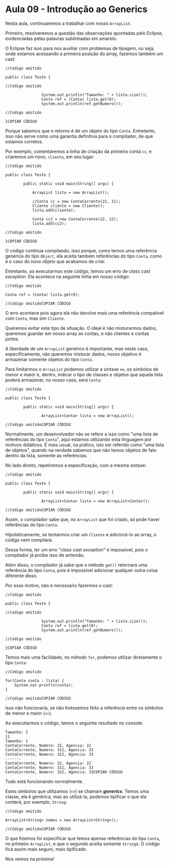 # Aula 09 - Introdução ao Generics

Nesta aula, continuaremos a trabalhar com nosso `ArrayList`.

Primeiro, resolveremos a questão das observações apontadas pelo Eclipse, evidenciadas pelas palavras sublinhadas em amarelo.

O Eclipse faz isso para nos auxiliar com problemas de tipagem, ou seja, onde estamos acessando a primeira posição do array, fazemos também um cast:

```
//Código omitido

public class Teste {

//Código omitido

                System.out.println("Tamanho: " + lista.size());
                Conta ref = (Conta) lista.get(0);
                System.out.println(ref.getNumero());

//Código omitido

}COPIAR CÓDIGO
```

Porque sabemos que o retorno é de um objeto do tipo `Conta`. Entretanto, isso não serve como uma garantia definitiva para o compilador, de que estamos corretos.

Por exemplo, comentaremos a linha de criação da primeira conta `cc`, e criaremos um novo, `cliente`, em seu lugar:

```
//Código omitido

public class Teste {

        public static void main(String[] args) {

            ArrayList lista = new ArrayList();

            //Conta cc = new ContaCorrente(22, 11);
            Cliente cliente = new Cliente();
            lista.add(cliente);

            Conta cc2 = new ContaCorrente(22, 22);
            lista.add(cc2);

//Código omitido

}COPIAR CÓDIGO
```

O código continua compilando, isso porque, como temos uma referência genérica do tipo `Object`, ela aceita também referências do tipo `Conta`, como é o caso do novo objeto que acabamos de criar.

Entretanto, ao executarmos este código, temos um erro de *class cast exception*. Ela acontece na seguinte linha em nosso código:

```
//Código omitido

Conta ref = (Conta) lista.get(0);

//Código omitidoCOPIAR CÓDIGO
```

O erro acontece pois agora ela não devolve mais uma referência compatível com `Conta`, mas sim `Cliente`.

Queremos evitar este tipo de situação. O ideal é não misturarmos dados, queremos guardar em nosso array as contas, e não clientes e contas juntos.

A liberdade de um `ArrayList` genérico é importante, mas neste caso, especificamente, não queremos misturar dados, nosso objetivo é armazenar somente objetos do tipo `Conta`.

Para limitarmos o `ArrayList` podemos utilizar a sintaxe **`<>`**, os símbolos de menor e maior e, dentro, indicar o tipo de classes e objetos que aquela lista poderá armazenar, no nosso caso, será `Conta`:

```
//Código omitido

public class Teste {

        public static void main(String[] args) {

                ArrayList<Conta> lista = new ArrayList();

//Código omitidoCOPIAR CÓDIGO
```

Normalmente, um desenvolvedor não se refere a isso como "uma lista de referências do tipo `Conta`", aqui estamos utilizando esta linguagem por motivos didáticos. É mais usual, na prático, isto ser referido como "uma lista de objetos", quando na verdade sabemos que não temos objetos de fato dentro da lista, somente as referências.

No lado direito, repetiremos a especificação, com a mesma sintaxe:

```
//Código omitido

public class Teste {

        public static void main(String[] args) {

                ArrayList<Conta> lista = new ArrayList<Conta>();

//Código omitidoCOPIAR CÓDIGO
```

Assim, o compilador sabe que, no `ArrayList` que foi criado, só pode haver referências do tipo `Conta`.

Hipoteticamente, se tentarmos criar um `Cliente` e adicioná-lo ao array, o código nem compilará.

Dessa forma, ter um erro "*class cast exception*" é impossível, pois o compilador já proíbe isso de antemão.

Além disso, o compilador já sabe que o método `get()` retornará uma referência do tipo `Conta`, pois é impossível adicionar qualquer outra coisa diferente disso.

Por esse motivo, não é necessário fazermos o cast:

```
//Código omitido

public class Teste {

//Código omitido

                System.out.println("Tamanho: " + lista.size());
                Conta ref = lista.get(0);
                System.out.println(ref.getNumero());

//Código omitido

}COPIAR CÓDIGO
```

Temos mais uma facilidade, no método `for`, podemos utilizar diretamente o tipo `Conta`:

```
//Código omitido

for(Conta conta : lista) {
    System.out.println(conta);
}

//Código omitidoCOPIAR CÓDIGO
```

Isso não funcionaria, se não tivéssemos feito a referência entre os símbolos de menor e maior (`<>`).

Ao executarmos o código, temos o seguinte resultado no console:

```
Tamanho: 2
11
Tamanho: 1
ContaCorrente, Numero: 22, Agencia: 22
ContaCorrente, Numero: 311, Agencia: 33
ContaCorrente, Numero: 322, Agencia: 33
-------
ContaCorrente, Numero: 22, Agencia: 22
ContaCorrente, Numero: 311, Agencia: 33
ContaCorrente, Numero: 322, Agencia: 33COPIAR CÓDIGO
```

Tudo está funcionando normalmente.

Estes símbolos que utilizamos (`<>`) se chamam ***generics***. Temos uma classe, ela é genérica, mas ao utilizá-la, podemos tipificar o que ela conterá, por exemplo, `String`:

```
//Código omitido

ArrayList<String> nomes = new ArrayList<String>();

//Código omitidoCOPIAR CÓDIGO
```

O que fizemos foi especificar que temos apenas referências do tipo `Conta`, no primeiro `ArrayList`, e que o segundo aceita somente `String`s. O código fica assim mais seguro, mais tipificado.

Nos vemos na próxima!